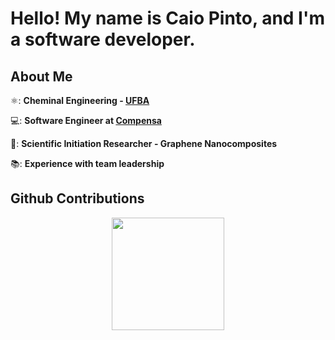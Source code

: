 # Hello! My name is Caio Pinto, and I'm a software developer.

## About Me

⚛️: **Cheminal Engineering - [UFBA](https://ufba.br)**

💻: **Software Engineer at [Compensa](https://www.compensa.eco/)**

🔬: **Scientific Initiation Researcher - Graphene Nanocomposites** 

📚: **Experience with team leadership**

## Github Contributions
<div align="center">
    <a href="https://github.com/caioliveirap">
  <img height="180em" src="https://github-readme-stats.vercel.app/api?username=caioliveirap&theme=tokyonight&include_all_commits=true&count_private=true"/>
</div>


